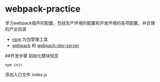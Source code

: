 # webpack-practice
学习webpack插件的配置，包括生产环境的配置和开发环境的各项配置，并合理的产出目录
- [npm](https://www.npmjs.com/) 为包管理工具
- [webpack](http://webpack.github.io/) 和 [webpack-dev-server](https://webpack.github.io/docs/webpack-dev-server.html) 

##开发步骤
初始化模块信息
```
npm init
```
添加入口文件 index.js 
